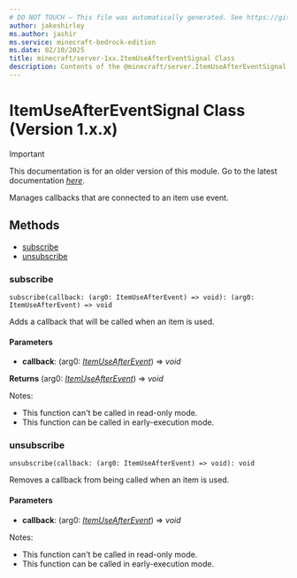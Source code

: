 ```yaml
---
# DO NOT TOUCH — This file was automatically generated. See https://github.com/mojang/minecraftapidocsgenerator to modify descriptions, examples, etc.
author: jakeshirley
ms.author: jashir
ms.service: minecraft-bedrock-edition
ms.date: 02/10/2025
title: minecraft/server-1xx.ItemUseAfterEventSignal Class
description: Contents of the @minecraft/server.ItemUseAfterEventSignal class (Version 1.x.x).
---
```

# ItemUseAfterEventSignal Class (Version 1.x.x)

> [!IMPORTANT]
> This documentation is for an older version of this module. Go to the latest documentation [*here*](../../../scriptapi/minecraft/server/ItemUseAfterEventSignal.md).

Manages callbacks that are connected to an item use event.

## Methods
- [subscribe](#subscribe)
- [unsubscribe](#unsubscribe)

### **subscribe**
`
subscribe(callback: (arg0: ItemUseAfterEvent) => void): (arg0: ItemUseAfterEvent) => void
`

Adds a callback that will be called when an item is used.

#### **Parameters**
- **callback**: (arg0: [*ItemUseAfterEvent*](ItemUseAfterEvent.md)) => *void*

**Returns** (arg0: [*ItemUseAfterEvent*](ItemUseAfterEvent.md)) => *void*
  
Notes:
- This function can't be called in read-only mode.
- This function can be called in early-execution mode.

### **unsubscribe**
`
unsubscribe(callback: (arg0: ItemUseAfterEvent) => void): void
`

Removes a callback from being called when an item is used.

#### **Parameters**
- **callback**: (arg0: [*ItemUseAfterEvent*](ItemUseAfterEvent.md)) => *void*
  
Notes:
- This function can't be called in read-only mode.
- This function can be called in early-execution mode.
